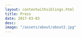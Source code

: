 ```yaml
---
layout: contentwithsiblings.html
title: Press
date: 2017-03-03
desc:
image: "/assets/about/about2.jpg"
---
```


 
